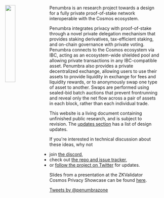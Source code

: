 
<img style="width: 25%; max-width: 11em; float: left; margin: 1em;" src="https://penumbra.zone/penumbra-glow-alpha-mask.png">

Penumbra is an research project towards a design for a fully private
proof-of-stake network interoperable with the Cosmos ecosystem.

Penumbra integrates privacy with proof-of-stake through a novel private
delegation mechanism that provides staking derivatives, tax-efficient
staking, and on-chain governance with private voting. Penumbra connects to
the Cosmos ecosystem via IBC, acting as an ecosystem-wide shielded pool and
allowing private transactions in any IBC-compatible asset. Penumbra also
provides a private decentralized exchange, allowing users to use their assets
to provide liquidity in exchange for fees and liquidity rewards, or to
anonymously swap one type of asset to another. Swaps are performed using
sealed-bid batch auctions that prevent frontrunning and reveal only the net
flow across a pair of assets in each block, rather than each individual trade.

This website is a living document containing unfinished public research, and
is subject to revision.  The [updates section](./updates.md) has a list of
design updates.

If you're interested in technical discussion about
these ideas, why not

- join [the discord](https://discord.gg/hKvkrqa3zC), 
- check out [the repo and issue tracker](https://github.com/hdevalence/penumbra-notes),
- or [follow the project on Twitter](https://twitter.com/penumbrazone) for updates.

Slides from a presentation at the ZKValidator Cosmos Privacy Showcase can be
found [here](./penumbra-zkv-showcase.pdf).

<a class="twitter-timeline" data-dnt="true" data-theme="dark" href="https://twitter.com/penumbrazone?ref_src=twsrc%5Etfw">Tweets by @penumbrazone</a> <script async src="https://platform.twitter.com/widgets.js" charset="utf-8"></script>
